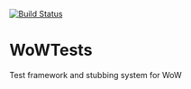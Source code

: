 [![Build Status](https://travis-ci.org/opussf/WoWTests.svg?branch=master)](https://travis-ci.org/opussf/WoWTests)

# WoWTests
Test framework and stubbing system for WoW
